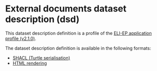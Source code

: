 # External documents dataset description (dsd)

This dataset description definition is a profile of the [ELI-EP application profile (v2.1.0)](https://europarl.github.io/eli-ep/2.1.0/).

The dataset description definition is available in the following formats:
- [SHACL (Turtle serialisation)](./eli-ep_external-documents.shacl.ttl)
- [HTML rendering](https://europarl.github.io/eli-ep/dsd/external-documents)
